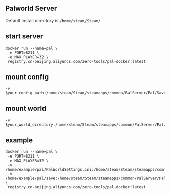 Palworld Server
----
Default install directory is `/home/steam/Steam/`

## start server
```
docker run --name=pal \
 -e PORT=8211 \
 -e MAX_PLAYER=32 \
 registry.cn-beijing.aliyuncs.com/zero-tools/pal-docker:latest
```

## mount config
```
-v $your_config_path:/home/steam/Steam/steamapps/common/PalServer/Pal/Saved/Config/LinuxServer/PalWorldSettings.ini
```

## mount world
```
-v $your_world_directory:/home/steam/Steam/steamapps/common/PalServer/Pal/Saved/SaveGames
```

## example
```
docker run --name=pal \
 -e PORT=8211 \
 -e MAX_PLAYER=32 \
 -v /home/example/pal/PalWorldSettings.ini:/home/steam/Steam/steamapps/common/PalServer/Pal/Saved/Config/LinuxServer/PalWorldSettings.ini
 -v /home/example/pal/save:/home/steam/Steam/steamapps/common/PalServer/Pal/Saved/SaveGames \
 registry.cn-beijing.aliyuncs.com/zero-tools/pal-docker:latest
```
